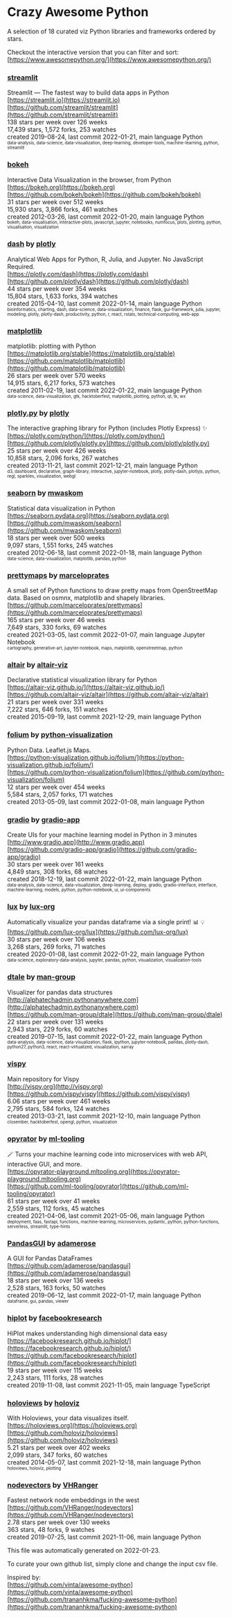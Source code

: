 # Crazy Awesome Python
A selection of 18 curated viz Python libraries and frameworks ordered by stars.  

Checkout the interactive version that you can filter and sort: 
[https://www.awesomepython.org/](https://www.awesomepython.org/)  


### [streamlit](https://github.com/streamlit/streamlit)  
Streamlit — The fastest way to build data apps in Python  
[https://streamlit.io](https://streamlit.io)  
[https://github.com/streamlit/streamlit](https://github.com/streamlit/streamlit)  
138 stars per week over 126 weeks  
17,439 stars, 1,572 forks, 253 watches  
created 2019-08-24, last commit 2022-01-21, main language Python  
<sub><sup>data-analysis, data-science, data-visualization, deep-learning, developer-tools, machine-learning, python, streamlit</sup></sub>


### [bokeh](https://github.com/bokeh/bokeh)  
Interactive Data Visualization in the browser, from  Python  
[https://bokeh.org](https://bokeh.org)  
[https://github.com/bokeh/bokeh](https://github.com/bokeh/bokeh)  
31 stars per week over 512 weeks  
15,930 stars, 3,866 forks, 461 watches  
created 2012-03-26, last commit 2022-01-20, main language Python  
<sub><sup>bokeh, data-visualisation, interactive-plots, javascript, jupyter, notebooks, numfocus, plots, plotting, python, visualisation, visualization</sup></sub>


### [dash](https://github.com/plotly/dash) by [plotly](https://github.com/plotly)  
Analytical Web Apps for Python, R, Julia, and Jupyter. No JavaScript Required.  
[https://plotly.com/dash](https://plotly.com/dash)  
[https://github.com/plotly/dash](https://github.com/plotly/dash)  
44 stars per week over 354 weeks  
15,804 stars, 1,633 forks, 394 watches  
created 2015-04-10, last commit 2022-01-14, main language Python  
<sub><sup>bioinformatics, charting, dash, data-science, data-visualization, finance, flask, gui-framework, julia, jupyter, modeling, plotly, plotly-dash, productivity, python, r, react, rstats, technical-computing, web-app</sup></sub>


### [matplotlib](https://github.com/matplotlib/matplotlib)  
matplotlib: plotting with Python  
[https://matplotlib.org/stable](https://matplotlib.org/stable)  
[https://github.com/matplotlib/matplotlib](https://github.com/matplotlib/matplotlib)  
26 stars per week over 570 weeks  
14,915 stars, 6,217 forks, 573 watches  
created 2011-02-19, last commit 2022-01-22, main language Python  
<sub><sup>data-science, data-visualization, gtk, hacktoberfest, matplotlib, plotting, python, qt, tk, wx</sup></sub>


### [plotly.py](https://github.com/plotly/plotly.py) by [plotly](https://github.com/plotly)  
The interactive graphing library for Python (includes Plotly Express) :sparkles:  
[https://plotly.com/python/](https://plotly.com/python/)  
[https://github.com/plotly/plotly.py](https://github.com/plotly/plotly.py)  
25 stars per week over 426 weeks  
10,858 stars, 2,096 forks, 267 watches  
created 2013-11-21, last commit 2021-12-21, main language Python  
<sub><sup>d3, dashboard, declarative, graph-library, interactive, jupyter-notebook, plotly, plotly-dash, plotlyjs, python, regl, sparkles, visualization, webgl</sup></sub>


### [seaborn](https://github.com/mwaskom/seaborn) by [mwaskom](https://github.com/mwaskom)  
Statistical data visualization in Python  
[https://seaborn.pydata.org](https://seaborn.pydata.org)  
[https://github.com/mwaskom/seaborn](https://github.com/mwaskom/seaborn)  
18 stars per week over 500 weeks  
9,097 stars, 1,551 forks, 245 watches  
created 2012-06-18, last commit 2022-01-18, main language Python  
<sub><sup>data-science, data-visualization, matplotlib, pandas, python</sup></sub>


### [prettymaps](https://github.com/marceloprates/prettymaps) by [marceloprates](https://github.com/marceloprates)  
A small set of Python functions to draw pretty maps from OpenStreetMap data. Based on osmnx, matplotlib and shapely libraries.  
[https://github.com/marceloprates/prettymaps](https://github.com/marceloprates/prettymaps)  
165 stars per week over 46 weeks  
7,649 stars, 330 forks, 69 watches  
created 2021-03-05, last commit 2022-01-07, main language Jupyter Notebook  
<sub><sup>cartography, generative-art, jupyter-notebook, maps, matplotlib, openstreetmap, python</sup></sub>


### [altair](https://github.com/altair-viz/altair) by [altair-viz](https://github.com/altair-viz)  
Declarative statistical visualization library for Python  
[https://altair-viz.github.io/](https://altair-viz.github.io/)  
[https://github.com/altair-viz/altair](https://github.com/altair-viz/altair)  
21 stars per week over 331 weeks  
7,222 stars, 646 forks, 151 watches  
created 2015-09-19, last commit 2021-12-29, main language Python  


### [folium](https://github.com/python-visualization/folium) by [python-visualization](https://github.com/python-visualization)  
Python Data. Leaflet.js Maps.   
[https://python-visualization.github.io/folium/](https://python-visualization.github.io/folium/)  
[https://github.com/python-visualization/folium](https://github.com/python-visualization/folium)  
12 stars per week over 454 weeks  
5,584 stars, 2,057 forks, 171 watches  
created 2013-05-09, last commit 2022-01-08, main language Python  


### [gradio](https://github.com/gradio-app/gradio) by [gradio-app](https://github.com/gradio-app)  
Create UIs for your machine learning model in Python in 3 minutes  
[http://www.gradio.app](http://www.gradio.app)  
[https://github.com/gradio-app/gradio](https://github.com/gradio-app/gradio)  
30 stars per week over 161 weeks  
4,849 stars, 308 forks, 68 watches  
created 2018-12-19, last commit 2022-01-22, main language Python  
<sub><sup>data-analysis, data-science, data-visualization, deep-learning, deploy, gradio, gradio-interface, interface, machine-learning, models, python, python-notebook, ui, ui-components</sup></sub>


### [lux](https://github.com/lux-org/lux) by [lux-org](https://github.com/lux-org)  
Automatically visualize your pandas dataframe via a single print! 📊 💡  
[https://github.com/lux-org/lux](https://github.com/lux-org/lux)  
30 stars per week over 106 weeks  
3,268 stars, 269 forks, 71 watches  
created 2020-01-08, last commit 2022-01-22, main language Python  
<sub><sup>data-science, exploratory-data-analysis, jupyter, pandas, python, visualization, visualization-tools</sup></sub>


### [dtale](https://github.com/man-group/dtale) by [man-group](https://github.com/man-group)  
Visualizer for pandas data structures  
[http://alphatechadmin.pythonanywhere.com](http://alphatechadmin.pythonanywhere.com)  
[https://github.com/man-group/dtale](https://github.com/man-group/dtale)  
22 stars per week over 131 weeks  
2,943 stars, 229 forks, 60 watches  
created 2019-07-15, last commit 2022-01-22, main language Python  
<sub><sup>data-analysis, data-science, data-visualization, flask, ipython, jupyter-notebook, pandas, plotly-dash, python27, python3, react, react-virtualized, visualization, xarray</sup></sub>


### [vispy](https://github.com/vispy/vispy)  
Main repository for Vispy  
[http://vispy.org](http://vispy.org)  
[https://github.com/vispy/vispy](https://github.com/vispy/vispy)  
6.06 stars per week over 461 weeks  
2,795 stars, 584 forks, 124 watches  
created 2013-03-21, last commit 2021-12-10, main language Python  
<sub><sup>closember, hacktoberfest, opengl, python, visualization</sup></sub>


### [opyrator](https://github.com/ml-tooling/opyrator) by [ml-tooling](https://github.com/ml-tooling)  
🪄 Turns your machine learning code into microservices with web API, interactive GUI, and more.  
[https://opyrator-playground.mltooling.org](https://opyrator-playground.mltooling.org)  
[https://github.com/ml-tooling/opyrator](https://github.com/ml-tooling/opyrator)  
61 stars per week over 41 weeks  
2,559 stars, 112 forks, 45 watches  
created 2021-04-06, last commit 2021-05-06, main language Python  
<sub><sup>deployment, faas, fastapi, functions, machine-learning, microservices, pydantic, python, python-functions, serverless, streamlit, type-hints</sup></sub>


### [PandasGUI](https://github.com/adamerose/pandasgui) by [adamerose](https://github.com/adamerose)  
A GUI for Pandas DataFrames  
[https://github.com/adamerose/pandasgui](https://github.com/adamerose/pandasgui)  
18 stars per week over 136 weeks  
2,528 stars, 163 forks, 50 watches  
created 2019-06-12, last commit 2022-01-17, main language Python  
<sub><sup>dataframe, gui, pandas, viewer</sup></sub>


### [hiplot](https://github.com/facebookresearch/hiplot) by [facebookresearch](https://github.com/facebookresearch)  
HiPlot makes understanding high dimensional data easy  
[https://facebookresearch.github.io/hiplot/](https://facebookresearch.github.io/hiplot/)  
[https://github.com/facebookresearch/hiplot](https://github.com/facebookresearch/hiplot)  
19 stars per week over 115 weeks  
2,243 stars, 111 forks, 28 watches  
created 2019-11-08, last commit 2021-11-05, main language TypeScript  


### [holoviews](https://github.com/holoviz/holoviews) by [holoviz](https://github.com/holoviz)  
With Holoviews, your data visualizes itself.  
[https://holoviews.org](https://holoviews.org)  
[https://github.com/holoviz/holoviews](https://github.com/holoviz/holoviews)  
5.21 stars per week over 402 weeks  
2,099 stars, 347 forks, 60 watches  
created 2014-05-07, last commit 2021-12-18, main language Python  
<sub><sup>holoviews, holoviz, plotting</sup></sub>


### [nodevectors](https://github.com/VHRanger/nodevectors) by [VHRanger](https://github.com/VHRanger)  
Fastest network node embeddings in the west  
[https://github.com/VHRanger/nodevectors](https://github.com/VHRanger/nodevectors)  
2.78 stars per week over 130 weeks  
363 stars, 48 forks, 9 watches  
created 2019-07-25, last commit 2021-11-06, main language Python  


This file was automatically generated on 2022-01-23.  

To curate your own github list, simply clone and change the input csv file.  

Inspired by:  
[https://github.com/vinta/awesome-python](https://github.com/vinta/awesome-python)  
[https://github.com/trananhkma/fucking-awesome-python](https://github.com/trananhkma/fucking-awesome-python)  